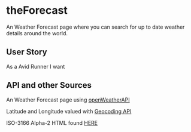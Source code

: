 # theForecast
An Weather Forecast page where you can search for up to date weather details around the world.


## User Story
As a Avid Runner I want

## API and other Sources
An Weather Forecast page using [openWeatherAPI](https://openweathermap.org/forecast5)

Latitude and Longitude valued with [Geocoding API](https://openweathermap.org/api/geocoding-api)

ISO-3166 Alpha-2 HTML found [HERE](https://www.freeformatter.com/iso-country-list-html-select.html#alpha2)